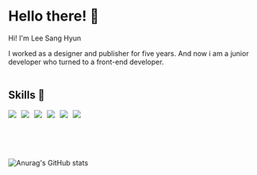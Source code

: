 # Hello there! 👐

Hi! I'm Lee Sang Hyun

I worked as a designer and publisher for five years. And now i am a junior developer who turned to a front-end developer.
<br/>
<br/>

## Skills 💪
<div style="display: flex; gap: 10px;">
  <img src="https://img.shields.io/badge/JavaScript-F7DF1E?style=flat-square&logo=JavaScript&logoColor=white"/>
  <img src="https://img.shields.io/badge/React-61DAFB?style=flat-square&logo=React&logoColor=white"/>
  <img src="https://img.shields.io/badge/TypeScript-3178C6?style=flat-square&logo=TypeScript&logoColor=white"/>
  <img src="https://img.shields.io/badge/next.js-000000?style=flat-square&logo=next.js&logoColor=white"/>
  <img src="https://img.shields.io/badge/html5-E34F26?style=flat-square&logo=html5&logoColor=white"/>
  <img src="https://img.shields.io/badge/css3-1572B6?style=flat-square&logo=css3&logoColor=white"/>
</div>
<br/>




<br/>
<br/>
<br/>


![Anurag's GitHub stats](https://github-readme-stats.vercel.app/api?username=TUCGG&show_icons=true&theme=radical)
